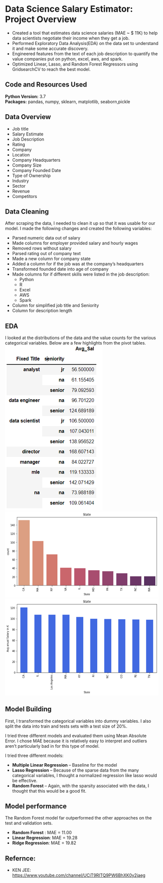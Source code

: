 # Data Science Salary Estimator: Project Overview 
* Created a tool that estimates data science salaries (MAE ~ $ 11K) to help data scientists negotiate their income when they get a job.
* Performed Exploratory Data Analysis(EDA) on the data set to understand it and make some accurate discovery.
* Engineered features from the text of each job description to quantify the value companies put on python, excel, aws, and spark. 
* Optimized Linear, Lasso, and Random Forest Regressors using GridsearchCV to reach the best model. 


## Code and Resources Used 
**Python Version:** 3.7  
**Packages:** pandas, numpy, sklearn, matplotlib, seaborn,pickle  


## Data Overview

*	Job title
*	Salary Estimate
*	Job Description
*	Rating
*	Company 
*	Location
*	Company Headquarters 
*	Company Size
*	Company Founded Date
*	Type of Ownership 
*	Industry
*	Sector
*	Revenue
*	Competitors 

## Data Cleaning
After scraping the data, I needed to clean it up so that it was usable for our model. I made the following changes and created the following variables:

*	Parsed numeric data out of salary 
*	Made columns for employer provided salary and hourly wages 
*	Removed rows without salary 
*	Parsed rating out of company text 
*	Made a new column for company state 
*	Added a column for if the job was at the company’s headquarters 
*	Transformed founded date into age of company 
*	Made columns for if different skills were listed in the job description:
    * Python  
    * R  
    * Excel  
    * AWS  
    * Spark 
*	Column for simplified job title and Seniority 
*	Column for description length 
## EDA
I looked at the distributions of the data and the value counts for the various categorical variables. Below are a few highlights from the pivot tables. 
![alt text](https://github.com/himalaypatel24/Data-Science-Project/blob/main/Data%20Science%20Salary%20Estimator:/Capture.PNG "Avg Salary For Differnt Job Role")
![alt text](https://github.com/himalaypatel24/Data-Science-Project/blob/main/Data%20Science%20Salary%20Estimator:/download%20(1).png "No Of Data Scintist Per State")
![alt text](https://github.com/himalaypatel24/Data-Science-Project/blob/main/Data%20Science%20Salary%20Estimator:/download%20(2).png "Avg Salary in K by State")

## Model Building 

First, I transformed the categorical variables into dummy variables. I also split the data into train and tests sets with a test size of 20%.   

I tried three different models and evaluated them using Mean Absolute Error. I chose MAE because it is relatively easy to interpret and outliers aren’t particularly bad in for this type of model.   

I tried three different models:
*	**Multiple Linear Regression** – Baseline for the model
*	**Lasso Regression** – Because of the sparse data from the many categorical variables, I thought a normalized regression like lasso would be effective.
*	**Random Forest** – Again, with the sparsity associated with the data, I thought that this would be a good fit. 

## Model performance
The Random Forest model far outperformed the other approaches on the test and validation sets. 
*	**Random Forest** : MAE = 11.00
*	**Linear Regression**: MAE = 19.28
*	**Ridge Regression**: MAE = 19.82


## Refernce:
* KEN JEE: https://www.youtube.com/channel/UCiT9RITQ9PW6BhXK0y2jaeg
